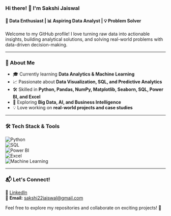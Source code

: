 ### Hi there! 👋 I'm Sakshi Jaiswal
#### 🚀 Data Enthusiast | 📊 Aspiring Data Analyst | 💡 Problem Solver

Welcome to my GitHub profile! I love turning raw data into actionable insights, building analytical solutions, and solving real-world problems with data-driven decision-making.

---

### 🌟 About Me
- 🎓 Currently learning **Data Analytics & Machine Learning**
- 📈 Passionate about **Data Visualization, SQL, and Predictive Analytics**
- 🛠️ Skilled in **Python, Pandas, NumPy, Matplotlib, Seaborn, SQL, Power BI, and Excel**
- 🎯 Exploring **Big Data, AI, and Business Intelligence**
- 💡 Love working on **real-world projects and case studies**

---

### 🛠️ Tech Stack & Tools
![Python](https://img.shields.io/badge/-Python-blue?style=flat&logo=python)  
![SQL](https://img.shields.io/badge/-SQL-orange?style=flat&logo=mysql)  
![Power BI](https://img.shields.io/badge/-Power%20BI-yellow?style=flat&logo=powerbi)  
![Excel](https://img.shields.io/badge/-Excel-green?style=flat&logo=microsoft-excel)  
![Machine Learning](https://img.shields.io/badge/-Machine%20Learning-red?style=flat&logo=scikit-learn)  

---

### 📬 Let's Connect!
💼 [LinkedIn](www.linkedin.com/in/dr-sakshi-jaiswal)  
📧 **Email:** sakshi22jaiswal@gmail.com  

Feel free to explore my repositories and collaborate on exciting projects! 🚀
